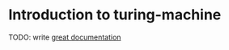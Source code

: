 # Introduction to turing-machine

TODO: write [great documentation](http://jacobian.org/writing/great-documentation/what-to-write/)

